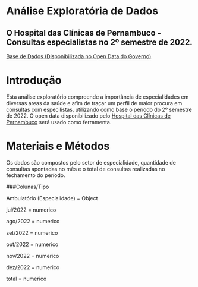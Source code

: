 # Análise Exploratória de Dados

## O Hospital das Clínicas de Pernambuco - Consultas especialistas no 2º semestre de 2022.

[Base de Dados (Disponibilizada no Open Data do Governo)](https://github.com/Tomasi/AnaliseExploratoriaDados/blob/7199759e7bf66217464e687db0cefac710949c7a/consultas_realizadas_por_especialidade_hc_ufpe_jul_a_dez22-fevereiro-2023.xlsx)

# Introdução

Esta análise exploratório compreende a importância de especialidades em diversas areas da saúde e afim de traçar um perfil de maior procura em consultas com especilistas, utilizando como base o período do 2º semestre de 2022. O open data disponibilizado pelo [Hospital das Clínicas de Pernambuco](https://www.gov.br/ebserh/pt-br/hospitais-universitarios/regiao-nordeste/hc-ufpe) será usado como ferramenta.

# Materiais e Métodos

Os dados são compostos pelo setor de especialidade, quantidade de consultas apontadas no mês e o total de consultas realizadas no fechamento do período.

###Colunas/Tipo

Ambulatório (Especialidade) = Object

jul/2022 = numerico

ago/2022 = numerico

set/2022 = numerico

out/2022 = numerico

nov/2022 = numerico

dez/2022 = numerico

total    = numerico


